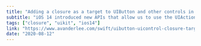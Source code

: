 ```yaml
---
title: "Adding a closure as a target to UIButton and other controls in Swift"
subtitle: "iOS 14 introduced new APIs that allow us to use the UIAction type when defining actions associated with UIControls. In this short post, Antoine Van Der Lee shows us how we can use these new APIs to define our actions as closures, improving the discoverability of our action definitions."
tags: ["closure", "uikit", "ios14"]
link: "https://www.avanderlee.com/swift/uibutton-uicontrol-closure-target/"
date: "2020-08-12"
---
```

